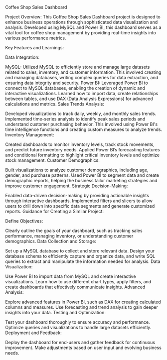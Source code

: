 Coffee Shop Sales Dashboard

Project Overview:
This Coffee Shop Sales Dashboard project is designed to enhance business operations through sophisticated data visualization and analysis. Developed using MySQL and Power BI, this dashboard serves as a vital tool for coffee shop management by providing real-time insights into various performance metrics.

Key Features and Learnings:

Data Integration:

MySQL: Utilized MySQL to efficiently store and manage large datasets related to sales, inventory, and customer information. This involved creating and managing databases, writing complex queries for data extraction, and ensuring data integrity and security.
Power BI: Leveraged Power BI to connect to MySQL databases, enabling the creation of dynamic and interactive visualizations. Learned how to import data, create relationships between tables, and use DAX (Data Analysis Expressions) for advanced calculations and metrics.
Sales Trends Analysis:

Developed visualizations to track daily, weekly, and monthly sales trends. Implemented time-series analysis to identify peak sales periods and understand customer purchasing behavior. This involved using Power BI's time intelligence functions and creating custom measures to analyze trends.
Inventory Management:

Created dashboards to monitor inventory levels, track stock movements, and predict future inventory needs. Applied Power BI’s forecasting features and conditional formatting to highlight critical inventory levels and optimize stock management.
Customer Demographics:

Built visualizations to analyze customer demographics, including age, gender, and purchase patterns. Used Power BI to segment data and create demographic reports, helping the business tailor marketing strategies and improve customer engagement.
Strategic Decision-Making:

Enabled data-driven decision-making by providing actionable insights through interactive dashboards. Implemented filters and slicers to allow users to drill down into specific data segments and generate customized reports.
Guidance for Creating a Similar Project:

Define Objectives:

Clearly outline the goals of your dashboard, such as tracking sales performance, managing inventory, or understanding customer demographics.
Data Collection and Storage:

Set up a MySQL database to collect and store relevant data. Design your database schema to efficiently capture and organize data, and write SQL queries to extract and manipulate the information needed for analysis.
Data Visualization:

Use Power BI to import data from MySQL and create interactive visualizations. Learn how to use different chart types, apply filters, and create dashboards that effectively communicate insights.
Advanced Analysis:

Explore advanced features in Power BI, such as DAX for creating calculated columns and measures. Use forecasting and trend analysis to gain deeper insights into your data.
Testing and Optimization:

Test your dashboard thoroughly to ensure accuracy and performance. Optimize queries and visualizations to handle large datasets efficiently.
Deployment and Feedback:

Deploy the dashboard for end-users and gather feedback for continuous improvement. Make adjustments based on user input and evolving business needs.
